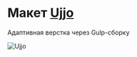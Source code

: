 # Макет <a href="https://www.figma.com/file/N8cL2Qns1b0A6VsmdX1jTN/Ujjo-(Copy)?node-id=1%3A130&t=ldidof0cgFd2Iezy-0">Ujjo</a>

<p>Адаптивная верстка через Gulp-сборку</p>

![Ujjo](https://user-images.githubusercontent.com/98544806/207850137-d38c2f5e-27f5-42a4-8001-88109bff8f3b.png)
